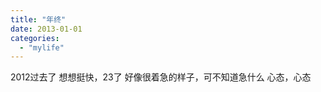 ```yaml
---
title: "年终"
date: 2013-01-01
categories: 
  - "mylife"
---
```


2012过去了 想想挺快，23了 好像很着急的样子，可不知道急什么 心态，心态
